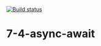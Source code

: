 [![Build status](https://ci.appveyor.com/api/projects/status/ofcaupg5uax1x1u6?svg=true)](https://ci.appveyor.com/project/Alex-m18/7-4-async-await)
# 7-4-async-await
